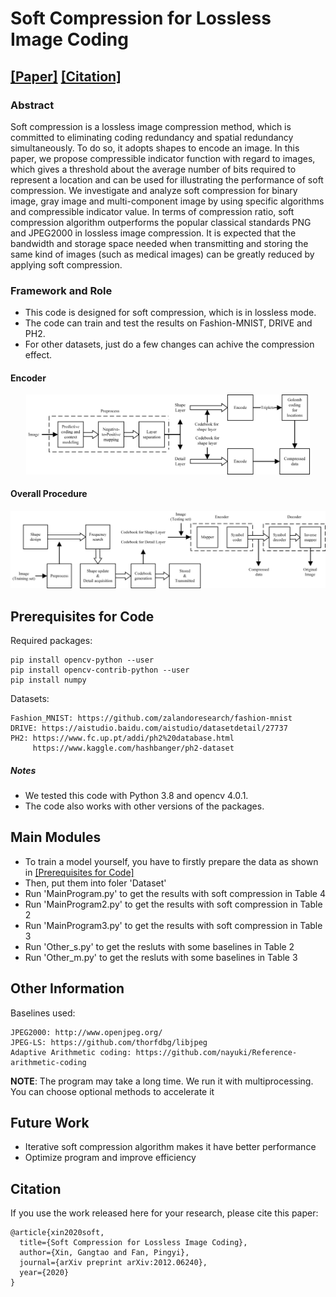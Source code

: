 # Soft Compression for Lossless Image Coding

## [[Paper]](https://arxiv.org/pdf/2012.06240.pdf) [[Citation]](#citation)

### Abstract

Soft compression is a lossless image compression method, which is committed to eliminating coding redundancy and spatial 
redundancy simultaneously. To do so, it adopts shapes to encode an image. In this paper, we propose compressible 
indicator function with regard to images, which gives a threshold about the average number of bits required to 
represent a location and can be used for illustrating the performance of soft compression. We investigate and analyze 
soft compression for binary image, gray image and multi-component image by using specific algorithms and compressible 
indicator value. In terms of compression ratio, soft compression algorithm outperforms the popular classical standards 
PNG and JPEG2000 in lossless image compression. It is expected that the bandwidth and storage space 
needed when transmitting and storing the same kind of images (such as medical images) can be greatly reduced by applying 
soft compression.

### Framework and Role
- This code is designed for soft compression, which is in lossless mode. 
- The code can train and test the results on Fashion-MNIST, DRIVE and PH2.
- For other datasets, just do a few changes can achive the compression effect.
#### Encoder
<div align="center">
  <img src='Figures/Encoder.png' width="90%"/>
</div>

#### Overall Procedure
<div align="center">
  <img src='Figures/Flowchart.png' width="100%"/>
</div>

## Prerequisites for Code

Required packages:
```
pip install opencv-python --user
pip install opencv-contrib-python --user
pip install numpy
```

Datasets:

```
Fashion_MNIST: https://github.com/zalandoresearch/fashion-mnist
DRIVE: https://aistudio.baidu.com/aistudio/datasetdetail/27737
PH2: https://www.fc.up.pt/addi/ph2%20database.html
     https://www.kaggle.com/hashbanger/ph2-dataset
```


##### Notes
- We tested this code with Python 3.8 and opencv 4.0.1.
- The code also works with other versions of the packages.


## Main Modules
- To train a model yourself, you have to firstly prepare the data as shown in [[Prerequisites for Code]](#prerequisites-for-code)
- Then, put them into foler 'Dataset'
- Run 'MainProgram.py' to get the results with soft compression in Table 4
- Run 'MainProgram2.py' to get the results with soft compression in Table 2
- Run 'MainProgram3.py' to get the results with soft compression in Table 3
- Run 'Other_s.py' to get the resluts with some baselines in Table 2
- Run 'Other_m.py' to get the resluts with some baselines in Table 3  



## Other Information

Baselines used:
```
JPEG2000: http://www.openjpeg.org/
JPEG-LS: https://github.com/thorfdbg/libjpeg
Adaptive Arithmetic coding: https://github.com/nayuki/Reference-arithmetic-coding
```
**NOTE**: The program may take a long time. We run it with multiprocessing. You can choose optional methods to accelerate it

## Future Work

- Iterative soft compression algorithm makes it have better performance
- Optimize program and improve efficiency

## Citation

If you use the work released here for your research, please cite this paper:
```
@article{xin2020soft,
  title={Soft Compression for Lossless Image Coding},
  author={Xin, Gangtao and Fan, Pingyi},
  journal={arXiv preprint arXiv:2012.06240},
  year={2020}
}
```
